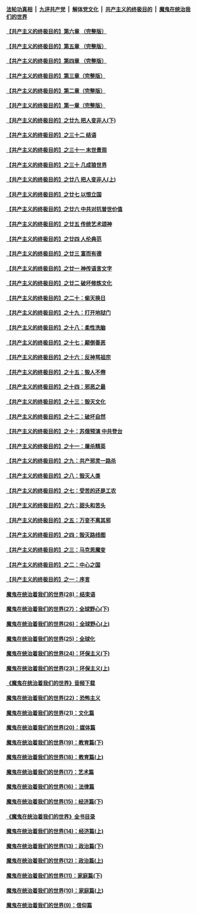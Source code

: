 

####  [法轮功真相](../../../../basic/blob/master/README.md?t=07071831) &nbsp;|&nbsp; [九评共产党](../../../../9ping.md/blob/master/README.md?t=07071831) &nbsp;|&nbsp; [解体党文化](../../../../jtdwh.md/blob/master/README.md?t=07071831)  &nbsp;|&nbsp; [共产主义的终极目的](../../../../gczydzjmd.md/blob/master/README.md?t=07071831) &nbsp;|&nbsp; [魔鬼在统治我们的世界](../../../../mgztzwmdsj.md/blob/master/README.md?t=07071831) 

#### [【共产主义的终极目的】第六章 （完整版）](../pages/nsc422/n11428913.md?t=07071831) 

#### [【共产主义的终极目的】第五章 （完整版）](../pages/nsc422/n11428912.md?t=07071831) 

#### [【共产主义的终极目的】第四章 （完整版）](../pages/nsc422/n11428907.md?t=07071831) 

#### [【共产主义的终极目的】第三章（完整版）](../pages/nsc422/n11428848.md?t=07071831) 

#### [【共产主义的终极目的】第二章（完整版）](../pages/nsc422/n11428831.md?t=07071831) 

#### [【共产主义的终极目的】第一章（完整版）](../pages/nsc422/n11417651.md?t=07071831) 

#### [【共产主义的终极目的】之廿九 把人变非人(下)](../pages/nsc422/n11344140.md?t=07071831) 

#### [【共产主义的终极目的】之三十二 结语](../pages/nsc422/n11360535.md?t=07071831) 

#### [【共产主义的终极目的】之三十一 末世景观](../pages/nsc422/n11351129.md?t=07071831) 

#### [【共产主义的终极目的】之三十 几成狼世界](../pages/nsc422/n11348280.md?t=07071831) 

#### [【共产主义的终极目的】之廿八 把人变非人(上)](../pages/nsc422/n11340492.md?t=07071831) 

#### [【共产主义的终极目的】之廿七 以恨立国](../pages/nsc422/n11336944.md?t=07071831) 

#### [【共产主义的终极目的】之廿六 中共对抗普世价值](../pages/nsc422/n11324785.md?t=07071831) 

#### [【共产主义的终极目的】之廿五 传统艺术颂神](../pages/nsc422/n11296396.md?t=07071831) 

#### [【共产主义的终极目的】之廿四 人伦典范](../pages/nsc422/n11296397.md?t=07071831) 

#### [【共产主义的终极目的】之廿三 富而有德](../pages/nsc422/n11283598.md?t=07071831) 

#### [【共产主义的终极目的】之廿一 神传语言文字](../pages/nsc422/n11263265.md?t=07071831) 

#### [【共产主义的终极目的】之廿二 破坏修炼文化](../pages/nsc422/n11245728.md?t=07071831) 

#### [【共产主义的终极目的】之二十：偷天换日](../pages/nsc422/n11238846.md?t=07071831) 

#### [【共产主义的终极目的】之十九：打开地狱门](../pages/nsc422/n11206376.md?t=07071831) 

#### [【共产主义的终极目的】之十八：柔性洗脑](../pages/nsc422/n11199994.md?t=07071831) 

#### [【共产主义的终极目的】之十七：颠倒善恶](../pages/nsc422/n11179782.md?t=07071831) 

#### [【共产主义的终极目的】之十六：反神骂祖宗](../pages/nsc422/n11166798.md?t=07071831) 

#### [【共产主义的终极目的】之十五：毁人不倦](../pages/nsc422/n11166792.md?t=07071831) 

#### [【共产主义的终极目的】之十四：邪恶之最](../pages/nsc422/n11150249.md?t=07071831) 

#### [【共产主义的终极目的】之十三：毁灭文化](../pages/nsc422/n11135227.md?t=07071831) 

#### [【共产主义的终极目的】之十二：破坏自然](../pages/nsc422/n11135214.md?t=07071831) 

#### [【共产主义的终极目的】之十：苏俄预演 中共登台](../pages/nsc422/n11118424.md?t=07071831) 

#### [【共产主义的终极目的】之十一：屠杀精英](../pages/nsc422/n11118442.md?t=07071831) 

#### [【共产主义的终极目的】之九：共产邪灵一路杀](../pages/nsc422/n11114139.md?t=07071831) 

#### [【共产主义的终极目的】之八：毁灭人类](../pages/nsc422/n11108503.md?t=07071831) 

#### [【共产主义的终极目的】之七：受苦的还是工农](../pages/nsc422/n11101809.md?t=07071831) 

#### [【共产主义的终极目的】之六：甜头和苦头](../pages/nsc422/n11096971.md?t=07071831) 

#### [【共产主义的终极目的】之五：万变不离其邪](../pages/nsc422/n11091285.md?t=07071831) 

#### [【共产主义的终极目的】之四：毁灭路线图](../pages/nsc422/n11086284.md?t=07071831) 

#### [【共产主义的终极目的】之三：马克思魔变](../pages/nsc422/n11061941.md?t=07071831) 

#### [【共产主义的终极目的】之二：中心之国](../pages/nsc422/n11047728.md?t=07071831) 

#### [【共产主义的终极目的】之一：序言](../pages/nsc422/n11086077.md?t=07071831) 

#### [魔鬼在统治着我们的世界(28)：结束语](../pages/nsc422/n10936246.md?t=07071831) 

#### [魔鬼在统治着我们的世界(27)：全球野心(下)](../pages/nsc422/n10928319.md?t=07071831) 

#### [魔鬼在统治着我们的世界(26)：全球野心(上)](../pages/nsc422/n10900318.md?t=07071831) 

#### [魔鬼在统治着我们的世界(25)：全球化](../pages/nsc422/n10788205.md?t=07071831) 

#### [魔鬼在统治着我们的世界(24)：环保主义(下)](../pages/nsc422/n10695307.md?t=07071831) 

#### [魔鬼在统治着我们的世界(23)：环保主义(上)](../pages/nsc422/n10688613.md?t=07071831) 

#### [《魔鬼在统治着我们的世界》音频下载](../pages/nsc422/n10635553.md?t=07071831) 

#### [魔鬼在统治着我们的世界(22)：恐怖主义](../pages/nsc422/n10614727.md?t=07071831) 

#### [魔鬼在统治着我们的世界(21)：文化篇](../pages/nsc422/n10597706.md?t=07071831) 

#### [魔鬼在统治着我们的世界(20)：媒体篇](../pages/nsc422/n10586579.md?t=07071831) 

#### [魔鬼在统治着我们的世界(19)：教育篇(下)](../pages/nsc422/n10564808.md?t=07071831) 

#### [魔鬼在统治着我们的世界(18)：教育篇(上)](../pages/nsc422/n10526970.md?t=07071831) 

#### [魔鬼在统治着我们的世界(17)：艺术篇](../pages/nsc422/n10499093.md?t=07071831) 

#### [魔鬼在统治着我们的世界(16)：法律篇](../pages/nsc422/n10485969.md?t=07071831) 

#### [魔鬼在统治着我们的世界(15)：经济篇(下)](../pages/nsc422/n10469975.md?t=07071831) 

#### [《魔鬼在统治着我们的世界》全书目录](../pages/nsc422/n10464261.md?t=07071831) 

#### [魔鬼在统治着我们的世界(14)：经济篇(上)](../pages/nsc422/n10457370.md?t=07071831) 

#### [魔鬼在统治着我们的世界(13)：政治篇(下)](../pages/nsc422/n10448270.md?t=07071831) 

#### [魔鬼在统治着我们的世界(12)：政治篇(上)](../pages/nsc422/n10444576.md?t=07071831) 

#### [魔鬼在统治着我们的世界(11)：家庭篇(下)](../pages/nsc422/n10440961.md?t=07071831) 

#### [魔鬼在统治着我们的世界(10)：家庭篇(上)](../pages/nsc422/n10435448.md?t=07071831) 

#### [魔鬼在统治着我们的世界(9)：信仰篇](../pages/nsc422/n10432159.md?t=07071831) 

